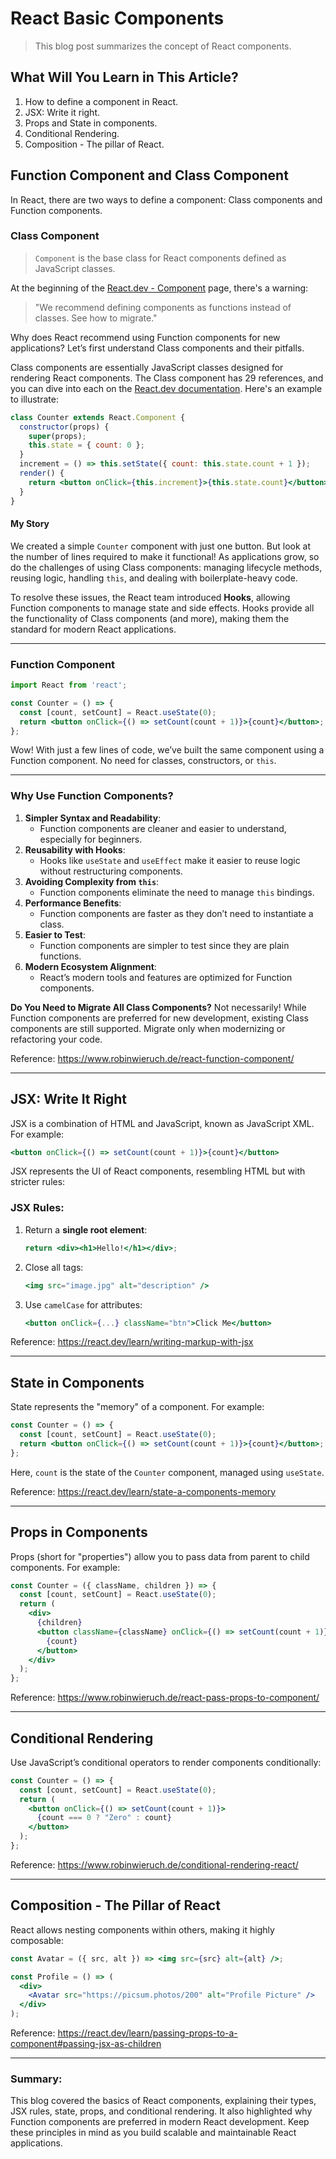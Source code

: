 
# React Basic Components

> This blog post summarizes the concept of React components.

## What Will You Learn in This Article?

1. How to define a component in React.
2. JSX: Write it right.
3. Props and State in components.
4. Conditional Rendering.
5. Composition - The pillar of React.

## Function Component and Class Component

In React, there are two ways to define a component: Class components and Function components.

### Class Component

> `Component` is the base class for React components defined as JavaScript classes.

At the beginning of the [React.dev - Component](https://react.dev/reference/react/Component) page, there's a warning: 

> "We recommend defining components as functions instead of classes. See how to migrate."

Why does React recommend using Function components for new applications? Let’s first understand Class components and their pitfalls.

Class components are essentially JavaScript classes designed for rendering React components. The Class component has 29 references, and you can dive into each on the [React.dev documentation](https://react.dev/reference/react/Component#component). Here's an example to illustrate:

```jsx
class Counter extends React.Component {
  constructor(props) {
    super(props);
    this.state = { count: 0 };
  }
  increment = () => this.setState({ count: this.state.count + 1 });
  render() {
    return <button onClick={this.increment}>{this.state.count}</button>;
  }
}
```

#### My Story

We created a simple `Counter` component with just one button. But look at the number of lines required to make it functional! As applications grow, so do the challenges of using Class components: managing lifecycle methods, reusing logic, handling `this`, and dealing with boilerplate-heavy code. 

To resolve these issues, the React team introduced **Hooks**, allowing Function components to manage state and side effects. Hooks provide all the functionality of Class components (and more), making them the standard for modern React applications.

---

### Function Component

```jsx
import React from 'react';

const Counter = () => {
  const [count, setCount] = React.useState(0);
  return <button onClick={() => setCount(count + 1)}>{count}</button>;
};
```

Wow! With just a few lines of code, we’ve built the same component using a Function component. No need for classes, constructors, or `this`.

---

### Why Use Function Components?

1. **Simpler Syntax and Readability**:
   - Function components are cleaner and easier to understand, especially for beginners.
2. **Reusability with Hooks**:
   - Hooks like `useState` and `useEffect` make it easier to reuse logic without restructuring components.
3. **Avoiding Complexity from `this`**:
   - Function components eliminate the need to manage `this` bindings.
4. **Performance Benefits**:
   - Function components are faster as they don’t need to instantiate a class.
5. **Easier to Test**:
   - Function components are simpler to test since they are plain functions.
6. **Modern Ecosystem Alignment**:
   - React’s modern tools and features are optimized for Function components.

**Do You Need to Migrate All Class Components?**
Not necessarily! While Function components are preferred for new development, existing Class components are still supported. Migrate only when modernizing or refactoring your code.

Reference: https://www.robinwieruch.de/react-function-component/

---

## JSX: Write It Right

JSX is a combination of HTML and JavaScript, known as JavaScript XML. For example:

```jsx
<button onClick={() => setCount(count + 1)}>{count}</button>
```

JSX represents the UI of React components, resembling HTML but with stricter rules:

### JSX Rules:

1. Return a **single root element**:
   ```jsx
   return <div><h1>Hello!</h1></div>;
   ```
2. Close all tags:
   ```jsx
   <img src="image.jpg" alt="description" />
   ```
3. Use `camelCase` for attributes:
   ```jsx
   <button onClick={...} className="btn">Click Me</button>
   ```

Reference: https://react.dev/learn/writing-markup-with-jsx

---

## State in Components

State represents the "memory" of a component. For example:

```jsx
const Counter = () => {
  const [count, setCount] = React.useState(0);
  return <button onClick={() => setCount(count + 1)}>{count}</button>;
};
```

Here, `count` is the state of the `Counter` component, managed using `useState`.

Reference: https://react.dev/learn/state-a-components-memory

---

## Props in Components

Props (short for "properties") allow you to pass data from parent to child components. For example:

```jsx
const Counter = ({ className, children }) => {
  const [count, setCount] = React.useState(0);
  return (
    <div>
      {children}
      <button className={className} onClick={() => setCount(count + 1)}>
        {count}
      </button>
    </div>
  );
};
```

Reference: https://www.robinwieruch.de/react-pass-props-to-component/

---

## Conditional Rendering

Use JavaScript’s conditional operators to render components conditionally:

```jsx
const Counter = () => {
  const [count, setCount] = React.useState(0);
  return (
    <button onClick={() => setCount(count + 1)}>
      {count === 0 ? "Zero" : count}
    </button>
  );
};
```

Reference: https://www.robinwieruch.de/conditional-rendering-react/

---

## Composition - The Pillar of React

React allows nesting components within others, making it highly composable:

```jsx
const Avatar = ({ src, alt }) => <img src={src} alt={alt} />;

const Profile = () => (
  <div>
    <Avatar src="https://picsum.photos/200" alt="Profile Picture" />
  </div>
);
```

Reference: https://react.dev/learn/passing-props-to-a-component#passing-jsx-as-children

---

### Summary:
This blog covered the basics of React components, explaining their types, JSX rules, state, props, and conditional rendering. It also highlighted why Function components are preferred in modern React development. Keep these principles in mind as you build scalable and maintainable React applications.
